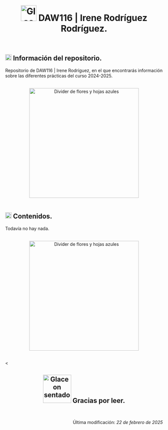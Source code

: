 <div align="center">
    <h1>
        <img src="https://media3.giphy.com/media/v1.Y2lkPTc5MGI3NjExZ2tncGVxZms3Zm9ocGxqc3dnOXZrMHNtcDRmcXhtcXQweDlpdW5qbSZlcD12MV9pbnRlcm5hbF9naWZfYnlfaWQmY3Q9cw/oV1KNfhBbogI8/giphy.gif" alt="Glaceon Gif Pixel Art" width="50">
        DAW116 | Irene Rodríguez Rodríguez.
    </h1>
</div>

<br>

<div>
    <h2>
        <img src="https://media.tenor.com/uj-429a6v-YAAAAi/pixel-art-gmail.gif" alt="Signo exclamación e interrogación" width="20">
        Información del repositorio.
    </h2>
    <p>Repositorio de DAW116 | Irene Rodríguez, en el que encontrarás información sobre las diferentes prácticas del curso 2024-2025.</p>
</div>

<br>

<div align="center">
    <img src="https://media4.giphy.com/media/v1.Y2lkPTc5MGI3NjExZjMyYmNvZWo0YmNubGZxcjk1Zmt3aHJxZHJvdzJ3Zm8za3o0YzB4MiZlcD12MV9pbnRlcm5hbF9naWZfYnlfaWQmY3Q9cw/S2ZSkxAa718ZoaTGSa/giphy.gif" alt="Divider de flores y hojas azules" width="350">
</div>

<br>

<div>
    <h2>
        <img src="https://media.tenor.com/uj-429a6v-YAAAAi/pixel-art-gmail.gif" alt="Signo exclamación e interrogación" width="20">
        Contenidos.
    </h2>
    <p>Todavía no hay nada.</p>
</div>

<br>

<div align="center">
    <img src="https://media4.giphy.com/media/v1.Y2lkPTc5MGI3NjExZjMyYmNvZWo0YmNubGZxcjk1Zmt3aHJxZHJvdzJ3Zm8za3o0YzB4MiZlcD12MV9pbnRlcm5hbF9naWZfYnlfaWQmY3Q9cw/S2ZSkxAa718ZoaTGSa/giphy.gif" alt="Divider de flores y hojas azules" width="350">
</div>

<br>< 

<div align="center">
    <h2>
        <img src="https://media1.giphy.com/media/v1.Y2lkPTc5MGI3NjExdTl6cmlsYzB6dW9hOXA2ZTBzcWV5b3F4b3RvMHN4b2txbzU4NzQxbSZlcD12MV9pbnRlcm5hbF9naWZfYnlfaWQmY3Q9cw/gx4u5lLK3PgSq31FuI/giphy.gif" alt="Glaceon sentado" width="90">
        Gracias por leer.
    </h2>
</div>

<br>

<div align="right">
    <p>Última modificación:<i> 22 de febrero de 2025</i></p>
</div>
